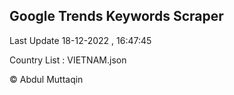

## Google Trends Keywords Scraper 
 
Last Update 18-12-2022 , 16:47:45

Country List :
VIETNAM.json



© Abdul Muttaqin 
